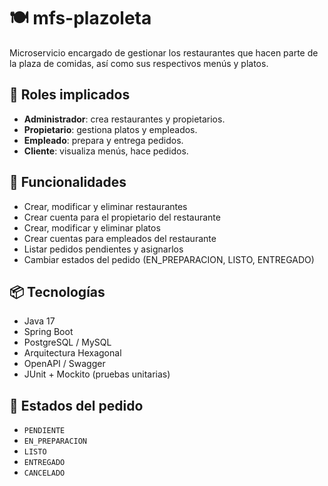 # 🍽️ mfs-plazoleta

Microservicio encargado de gestionar los restaurantes que hacen parte de la plaza de comidas, así como sus respectivos menús y platos.

## 👤 Roles implicados
- **Administrador**: crea restaurantes y propietarios.
- **Propietario**: gestiona platos y empleados.
- **Empleado**: prepara y entrega pedidos.
- **Cliente**: visualiza menús, hace pedidos.

## 🔧 Funcionalidades
- Crear, modificar y eliminar restaurantes
- Crear cuenta para el propietario del restaurante
- Crear, modificar y eliminar platos
- Crear cuentas para empleados del restaurante
- Listar pedidos pendientes y asignarlos
- Cambiar estados del pedido (EN_PREPARACION, LISTO, ENTREGADO)

## 📦 Tecnologías
- Java 17
- Spring Boot
- PostgreSQL / MySQL
- Arquitectura Hexagonal
- OpenAPI / Swagger
- JUnit + Mockito (pruebas unitarias)



## 📌 Estados del pedido
- `PENDIENTE`
- `EN_PREPARACION`
- `LISTO`
- `ENTREGADO`
- `CANCELADO`
